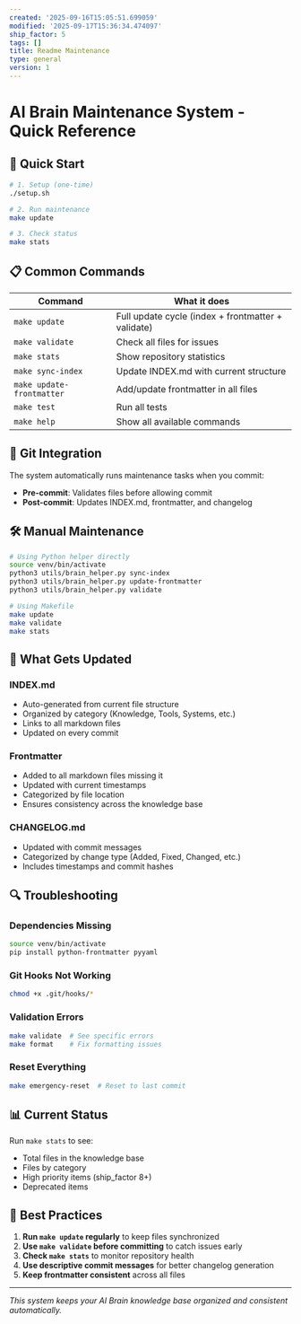 ```yaml
---
created: '2025-09-16T15:05:51.699059'
modified: '2025-09-17T15:36:34.474097'
ship_factor: 5
tags: []
title: Readme Maintenance
type: general
version: 1
---
```


# AI Brain Maintenance System - Quick Reference

## 🚀 Quick Start

```bash
# 1. Setup (one-time)
./setup.sh

# 2. Run maintenance
make update

# 3. Check status
make stats
```

## 📋 Common Commands

| Command | What it does |
|---------|-------------|
| `make update` | Full update cycle (index + frontmatter + validate) |
| `make validate` | Check all files for issues |
| `make stats` | Show repository statistics |
| `make sync-index` | Update INDEX.md with current structure |
| `make update-frontmatter` | Add/update frontmatter in all files |
| `make test` | Run all tests |
| `make help` | Show all available commands |

## 🔄 Git Integration

The system automatically runs maintenance tasks when you commit:

- **Pre-commit**: Validates files before allowing commit
- **Post-commit**: Updates INDEX.md, frontmatter, and changelog

## 🛠️ Manual Maintenance

```bash
# Using Python helper directly
source venv/bin/activate
python3 utils/brain_helper.py sync-index
python3 utils/brain_helper.py update-frontmatter
python3 utils/brain_helper.py validate

# Using Makefile
make update
make validate
make stats
```

## 📁 What Gets Updated

### INDEX.md
- Auto-generated from current file structure
- Organized by category (Knowledge, Tools, Systems, etc.)
- Links to all markdown files
- Updated on every commit

### Frontmatter
- Added to all markdown files missing it
- Updated with current timestamps
- Categorized by file location
- Ensures consistency across the knowledge base

### CHANGELOG.md
- Updated with commit messages
- Categorized by change type (Added, Fixed, Changed, etc.)
- Includes timestamps and commit hashes

## 🔍 Troubleshooting

### Dependencies Missing
```bash
source venv/bin/activate
pip install python-frontmatter pyyaml
```

### Git Hooks Not Working
```bash
chmod +x .git/hooks/*
```

### Validation Errors
```bash
make validate  # See specific errors
make format    # Fix formatting issues
```

### Reset Everything
```bash
make emergency-reset  # Reset to last commit
```

## 📊 Current Status

Run `make stats` to see:
- Total files in the knowledge base
- Files by category
- High priority items (ship_factor 8+)
- Deprecated items

## 🎯 Best Practices

1. **Run `make update` regularly** to keep files synchronized
2. **Use `make validate` before committing** to catch issues early
3. **Check `make stats`** to monitor repository health
4. **Use descriptive commit messages** for better changelog generation
5. **Keep frontmatter consistent** across all files

---

*This system keeps your AI Brain knowledge base organized and consistent automatically.*